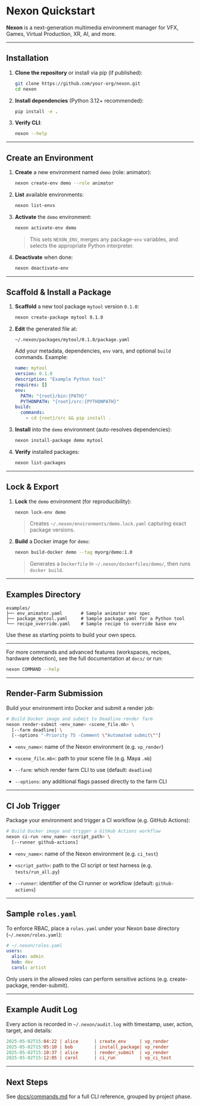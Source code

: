 # Nexon Quickstart

**Nexon** is a next-generation multimedia environment manager for VFX, Games, Virtual Production, XR, AI, and more.

---

## Installation

1. **Clone the repository** or install via pip (if published):

   ```bash
   git clone https://github.com/your-org/nexon.git
   cd nexon
   ```

2. **Install dependencies** (Python 3.12+ recommended):

   ```bash
   pip install -e .
   ```

3. **Verify CLI**:

   ```bash
   nexon --help
   ```

---

## Create an Environment

1. **Create** a new environment named `demo` (role: animator):

   ```bash
   nexon create-env demo --role animator
   ```

2. **List** available environments:

   ```bash
   nexon list-envs
   ```

3. **Activate** the `demo` environment:

   ```bash
   nexon activate-env demo
   ```

   > This sets `NEXON_ENV`, merges any package-`env` variables, and selects the appropriate Python interpreter.

4. **Deactivate** when done:

   ```bash
   nexon deactivate-env
   ```

---

## Scaffold & Install a Package

1. **Scaffold** a new tool package `mytool` version `0.1.0`:

   ```bash
   nexon create-package mytool 0.1.0
   ```

2. **Edit** the generated file at:

   ```text
   ~/.nexon/packages/mytool/0.1.0/package.yaml
   ```

   Add your metadata, dependencies, `env` vars, and optional `build` commands. Example:

   ```yaml
   name: mytool
   version: 0.1.0
   description: "Example Python tool"
   requires: []
   env:
     PATH: "{root}/bin:{PATH}"
     PYTHONPATH: "{root}/src:{PYTHONPATH}"
   build:
     commands:
       - cd {root}/src && pip install .
   ```

3. **Install** into the `demo` environment (auto-resolves dependencies):

   ```bash
   nexon install-package demo mytool
   ```

4. **Verify** installed packages:

   ```bash
   nexon list-packages
   ```

---

## Lock & Export

1. **Lock** the `demo` environment (for reproducibility):

   ```bash
   nexon lock-env demo
   ```

   > Creates `~/.nexon/environments/demo.lock.yaml` capturing exact package versions.

2. **Build** a Docker image for `demo`:

   ```bash
   nexon build-docker demo --tag myorg/demo:1.0
   ```

   > Generates a `Dockerfile` in `~/.nexon/dockerfiles/demo/`, then runs `docker build`.

---

## Examples Directory

```
examples/
├── env_animator.yaml       # Sample animator env spec
├── package_mytool.yaml     # Sample package.yaml for a Python tool
└── recipe_override.yaml    # Sample recipe to override base env
```

Use these as starting points to build your own specs.

---

For more commands and advanced features (workspaces, recipes, hardware detection), see the full documentation at `docs/` or run:

```bash
nexon COMMAND --help
```

---

## Render-Farm Submission

Build your environment into Docker and submit a render job:

```bash
# Build Docker image and submit to Deadline render farm
nexon render-submit <env_name> <scene_file.mb> \
  [--farm deadline] \
  [--options "-Priority 75 -Comment \"Automated submit\""]
```

- `<env_name>`: name of the Nexon environment (e.g. `vp_render`)

- `<scene_file.mb>`: path to your scene file (e.g. Maya `.mb`)

- `--farm`: which render farm CLI to use (default: `deadline`)

- `--options`: any additional flags passed directly to the farm CLI

---

## CI Job Trigger
Package your environment and trigger a CI workflow (e.g. GitHub Actions):

```bash
# Build Docker image and trigger a GitHub Actions workflow
nexon ci-run <env_name> <script_path> \
  [--runner github-actions]
```

- `<env_name>`: name of the Nexon environment (e.g. `ci_test`)

- `<script_path>`: path to the CI script or test harness (e.g. `tests/run_all.py`)

- `--runner`: identifier of the CI runner or workflow (default: `github-actions`)

---

## Sample `roles.yaml`
To enforce RBAC, place a `roles.yaml` under your Nexon base directory (`~/.nexon/roles.yaml`):
```yaml
# ~/.nexon/roles.yaml
users:
  alice: admin
  bob: dev
  carol: artist
```

Only users in the allowed roles can perform sensitive actions (e.g. create-package, render-submit).

---

## Example Audit Log
Every action is recorded in `~/.nexon/audit.log` with timestamp, user, action, target, and details:

```makefile
2025-05-02T15:04:22 | alice      | create_env     | vp_render            | role=artist
2025-05-02T15:05:10 | bob        | install_package| vp_render            | requirement=houdini>=19.0
2025-05-02T15:10:37 | alice      | render_submit  | vp_render            | scene=scene01.mb
2025-05-02T15:12:05 | carol      | ci_run         | vp_ci_test           | script=test_suite.py
```

---

## Next Steps
See [docs/commands.md](nexon/docs/commands.md) for a full CLI reference, grouped by project phase.
